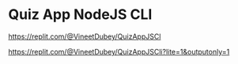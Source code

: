 # Quiz App NodeJS CLI

https://replit.com/@VineetDubey/QuizAppJSCl

https://replit.com/@VineetDubey/QuizAppJSCli?lite=1&outputonly=1
